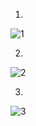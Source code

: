 1.
![1](https://github.com/user-attachments/assets/0d635ba7-e1d4-4c28-abdb-1b2fafdb81a2)

2.
![2](https://github.com/user-attachments/assets/00a3a906-c5c0-40ca-95de-a4757ce52469)

3.
![3](https://github.com/user-attachments/assets/ec756d42-b204-434a-9556-0638fa074412)




















